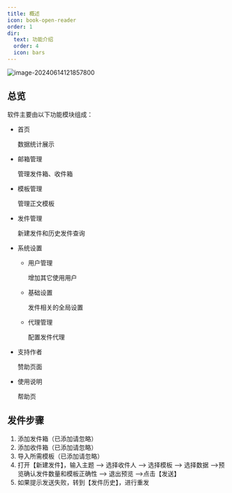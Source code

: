 ```yaml
---
title: 概述
icon: book-open-reader
order: 1
dir:
  text: 功能介绍
  order: 4
  icon: bars
---
```


![image-20240614121857800](https://obs.uamazing.cn:52443/public/files/images/image-20240614121857800.png)


## 总览

软件主要由以下功能模块组成：

- 首页

  数据统计展示

- 邮箱管理

  管理发件箱、收件箱

- 模板管理

  管理正文模板

- 发件管理

  新建发件和历史发件查询

- 系统设置

  - 用户管理

    增加其它使用用户

  - 基础设置

    发件相关的全局设置

  - 代理管理

    配置发件代理

- 支持作者

  赞助页面

- 使用说明

  帮助页

## 发件步骤

1. 添加发件箱（已添加请忽略）
2. 添加收件箱（已添加请忽略）
3. 导入所需模板（已添加请忽略）
4. 打开【新建发件】，输入主题 --> 选择收件人 --> 选择模板 --> 选择数据 -->预览确认发件数量和模板正确性 --> 退出预览 -->点击【发送】
5. 如果提示发送失败，转到【发件历史】，进行重发